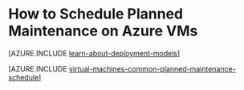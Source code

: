 ﻿<properties
	pageTitle="How to Schedule Planned Maintenance for Azure VMs | Azure"
	description="Learn how to schedule planned maintenance on Azure VMs."
	services="virtual-machines-windows"
	documentationCenter=""
	authors="igalf"
	manager="timlt"
	editor=""
	tags="azure-service-management,azure-resource-manager"/>

<tags
	ms.service="virtual-machines-windows"
	ms.date="02/13/2016"
	wacn.date=""/>


# How to Schedule Planned Maintenance on Azure VMs

[AZURE.INCLUDE [learn-about-deployment-models](../includes/learn-about-deployment-models-classic-include.md)]

[AZURE.INCLUDE [virtual-machines-common-planned-maintenance-schedule](../includes/virtual-machines-common-planned-maintenance-schedule.md)]
